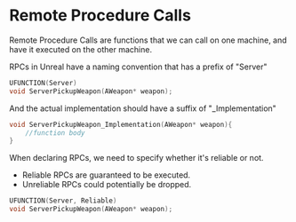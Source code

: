 # Remote Procedure Calls
Remote Procedure Calls are functions that we can call on one machine, and have it executed on the other machine.

RPCs in Unreal have a naming convention that has a prefix of "Server"
```cpp
UFUNCTION(Server)
void ServerPickupWeapon(AWeapon* weapon);
```
And the actual implementation should have a suffix of "\_Implementation"
```cpp
void ServerPickupWeapon_Implementation(AWeapon* weapon){
	//function body
}
```

When declaring RPCs, we need to specify whether it's reliable or not.
- Reliable RPCs are guaranteed to be executed.
- Unreliable RPCs could potentially be dropped.
```cpp
UFUNCTION(Server, Reliable)
void ServerPickupWeapon(AWeapon* weapon);
```